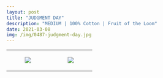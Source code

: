 ```yaml
---
layout: post
title: "JUDGMENT DAY"
description: "MEDIUM | 100% Cotton | Fruit of the Loom"
date: 2021-03-08
img: /img/0487-judgment-day.jpg
---
```




<table style="width:100%;"><tr><td style="vertical-align:top;">
      <figure class="tmblr-full" data-orig-height="2048" data-orig-width="1365" data-orig-src="https://concertshirts.netlify.app/shirts/0487/0487-01.jpg"><img src="https://64.media.tumblr.com/6002bcd4aa8006af001776a54f6a1d92/ab69b5f3d14834d0-94/s540x810/78722daa6420d592db2c3373e944f3ac5c074fe8.jpg" data-orig-height="2048" data-orig-width="1365" data-orig-src="https://concertshirts.netlify.app/shirts/0487/0487-01.jpg"/></figure></td>
    <td style="vertical-align:top;">
      <figure class="tmblr-full" data-orig-height="2048" data-orig-width="1365" data-orig-src="https://concertshirts.netlify.app/shirts/0487/0487-02.jpg"><img src="https://64.media.tumblr.com/2ac9eee64da36dab882037361f243897/ab69b5f3d14834d0-c5/s540x810/41a14726826b51a8d3556207a7b1cfe38336a543.jpg" data-orig-height="2048" data-orig-width="1365" data-orig-src="https://concertshirts.netlify.app/shirts/0487/0487-02.jpg"/></figure></td>
  </tr></table>
